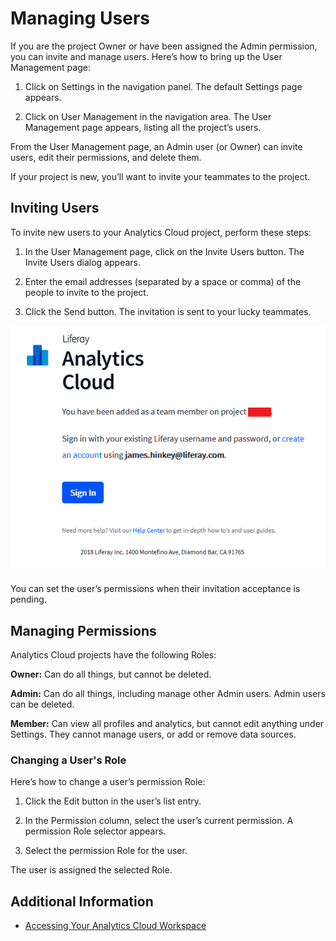 # Managing Users

If you are the project Owner or have been assigned the Admin permission, you can invite and manage users. Here’s how to bring up the User Management page:

1. Click on Settings in the navigation panel. The default Settings page appears.

1. Click on User Management in the navigation area. The User Management page appears, listing all the project’s users.

From the User Management page, an Admin user (or Owner) can invite users, edit their permissions, and delete them.

If your project is new, you’ll want to invite your teammates to the project.

## Inviting Users

To invite new users to your Analytics Cloud project, perform these steps:

1. In the User Management page, click on the Invite Users button. The Invite Users dialog appears.

1. Enter the email addresses (separated by a space or comma) of the people to invite to the project.

1. Click the Send button. The invitation is sent to your lucky teammates.

![The invitation email provides the project number.](managing-users/images/01.png)

You can set the user’s permissions when their invitation acceptance is pending.

## Managing Permissions

Analytics Cloud projects have the following Roles:

**Owner:** Can do all things, but cannot be deleted.

**Admin:** Can do all things, including manage other Admin users. Admin users can be deleted.

**Member:** Can view all profiles and analytics, but cannot edit anything under Settings. They cannot manage users, or add or remove data sources.

### Changing a User's Role

Here’s how to change a user’s permission Role:

1. Click the Edit button in the user’s list entry.

1. In the Permission column, select the user’s current permission. A permission Role selector appears.

1. Select the permission Role for the user.

The user is assigned the selected Role.

## Additional Information

-   [Accessing Your Analytics Cloud Workspace](../getting-started/quick-tour/accessing-your-workspace.md)
